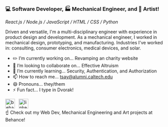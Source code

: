 ###  :computer: Software Developer, :factory: Mechanical Engineer, and :art: Artist!

*React.js / Node.js / JavaScript / HTML / CSS / Python*

Driven and versatile, I'm a multi-disciplinary engineer with experience in product design and development.  As a mechanical engineer, I worked in mechanical design, prototyping, and manufacturing. Industries I've worked in: consulting, consumer electronics, medical devices, and solar. 

- :pencil2: I’m currently working on... Revamping an charity website 
- 👯 I’m looking to collaborate on... Effective Altruism 
- 🌱 I’m currently learning... Security, Authentication, and Authorization 
- 📫 How to reach me... tsay@alumni.caltech.edu 
- 😄 Pronouns... they/them 
- ⚡ Fun fact... I type in Dvorak! 

[<img src='https://cdn.jsdelivr.net/npm/simple-icons@3.0.1/icons/behance.svg' alt='behance' height='30'>](https://www.behance.net/tsay/) &nbsp;                    [<img src='https://cdn.jsdelivr.net/npm/simple-icons@3.0.1/icons/linkedin.svg' alt='linkedin' height='30'>](https://www.linkedin.com/in/tltsay/)   
☝️ Check out my Web Dev, Mechanical Engineering and Art projects at Behance!    
